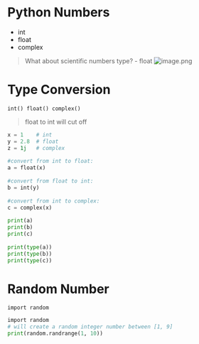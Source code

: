 # Python Numbers
- int
- float
- complex
> What about scientific numbers type? - float
![image.png](https://cdn.jsdelivr.net/gh/Pokemongle/img_bed_0@main/img/202502260236977.png)

# Type Conversion
`int() float() complex()`
> float to int will cut off
```python
x = 1    # int  
y = 2.8  # float  
z = 1j   # complex  
  
#convert from int to float:  
a = float(x)  
  
#convert from float to int:  
b = int(y)  
  
#convert from int to complex:  
c = complex(x)  
  
print(a)  
print(b)  
print(c)  
  
print(type(a))  
print(type(b))  
print(type(c))
```

# Random Number
`import random`
```python
import random  
# will create a random integer number between [1, 9]
print(random.randrange(1, 10))
```
